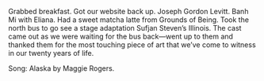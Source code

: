Grabbed breakfast. Got our website back up. Joseph Gordon Levitt. Banh Mi with Eliana. Had a sweet matcha latte from Grounds of Being. Took the north bus to go see a stage adaptation Sufjan Steven’s Illinois. The cast came out as we were waiting for the bus back—went up to them and thanked them for the most touching piece of art that we’ve come to witness in our twenty years of life.

Song: Alaska by Maggie Rogers.